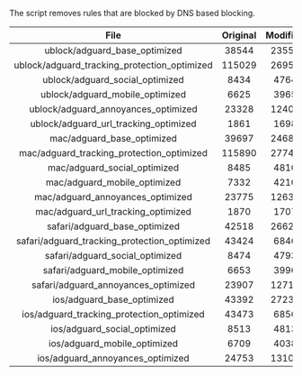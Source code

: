 The script removes rules that are blocked by DNS based blocking.


| File | Original | Modified |
|:----:|:-----:|:-----:|
| ublock/adguard_base_optimized | 38544 | 23552 |
| ublock/adguard_tracking_protection_optimized | 115029 | 26958 |
| ublock/adguard_social_optimized | 8434 | 4764 |
| ublock/adguard_mobile_optimized | 6625 | 3965 |
| ublock/adguard_annoyances_optimized | 23328 | 12406 |
| ublock/adguard_url_tracking_optimized | 1861 | 1698 |
| mac/adguard_base_optimized | 39697 | 24682 |
| mac/adguard_tracking_protection_optimized | 115890 | 27742 |
| mac/adguard_social_optimized | 8485 | 4810 |
| mac/adguard_mobile_optimized | 7332 | 4210 |
| mac/adguard_annoyances_optimized | 23775 | 12633 |
| mac/adguard_url_tracking_optimized | 1870 | 1707 |
| safari/adguard_base_optimized | 42518 | 26624 |
| safari/adguard_tracking_protection_optimized | 43424 | 6846 |
| safari/adguard_social_optimized | 8474 | 4793 |
| safari/adguard_mobile_optimized | 6653 | 3996 |
| safari/adguard_annoyances_optimized | 23907 | 12712 |
| ios/adguard_base_optimized | 43392 | 27234 |
| ios/adguard_tracking_protection_optimized | 43473 | 6856 |
| ios/adguard_social_optimized | 8513 | 4813 |
| ios/adguard_mobile_optimized | 6709 | 4038 |
| ios/adguard_annoyances_optimized | 24753 | 13103 |